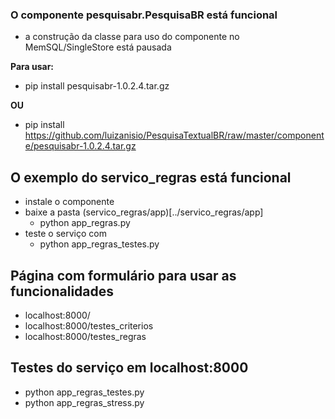 ### O componente pesquisabr.PesquisaBR está funcional

- a construção da classe para uso do componente no MemSQL/SingleStore está pausada

**Para usar:**
- pip install pesquisabr-1.0.2.4.tar.gz

**OU**
- pip install https://github.com/luizanisio/PesquisaTextualBR/raw/master/componente/pesquisabr-1.0.2.4.tar.gz

## O exemplo do servico_regras está funcional

- instale o componente
- baixe a pasta (servico_regras/app)[../servico_regras/app]
  - python app_regras.py 
- teste o serviço com
  - python app_regras_testes.py 

## Página com formulário para usar as funcionalidades 

- localhost:8000/
- localhost:8000/testes_criterios
- localhost:8000/testes_regras

## Testes do serviço em localhost:8000

- python app_regras_testes.py
- python app_regras_stress.py
